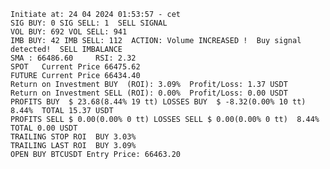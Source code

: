     Initiate at: 24 04 2024 01:53:57 - cet
    SIG BUY: 0 SIG SELL: 1  SELL SIGNAL
    VOL BUY: 692 VOL SELL: 941
    IMB BUY: 42 IMB SELL: 112  ACTION: Volume INCREASED !  Buy signal detected!  SELL IMBALANCE
    SMA : 66486.60     RSI: 2.32
    SPOT   Current Price 66475.62
    FUTURE Current Price 66434.40
    Return on Investment BUY  (ROI): 3.09%  Profit/Loss: 1.37 USDT
    Return on Investment SELL (ROI): 0.00%  Profit/Loss: 0.00 USDT
    PROFITS BUY  $ 23.68(8.44% 19 tt) LOSSES BUY  $ -8.32(0.00% 10 tt)  8.44%  TOTAL 15.37 USDT
    PROFITS SELL $ 0.00(0.00% 0 tt) LOSSES SELL $ 0.00(0.00% 0 tt)  8.44%  TOTAL 0.00 USDT
    TRAILING STOP ROI  BUY 3.03%
    TRAILING LAST ROI  BUY 3.09%
    OPEN BUY BTCUSDT Entry Price: 66463.20
